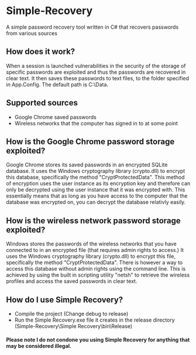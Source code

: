 # Simple-Recovery
A simple password recovery tool written in C# that recovers passwords from various sources

## How does it work?
When a session is launched vulnerabilities in the security of the storage of specific passwords are exploited and thus the passwords are recovered in clear text. It then saves these passwords to text files, to the folder specified in App.Config. The default path is C:\Data.

## Supported sources
* Google Chrome saved passwords
* Wireless networks that the computer has signed in to at some point

## How is the Google Chrome password storage exploited?
Google Chrome stores its saved passwords in an encrypted SQLite database. It uses the Windows cryptography library (crypto.dll) to encrypt this database, specifically the method "CryptProtectedData". This method of encryption uses the user instance as its encryption key and therefore can only be decrypted using the user instance that it was encrypted with. This essentially means that as long as you have access to the computer that the database was encrypted on, you can decrypt the database relativly easily.

## How is the wireless network password storage exploited?
Windows stores the passwords of the wireless networks that you have connected to in an encrypted file (that requires admin rights to access.) It uses the Windows cryptography library (crypto.dll) to encrypt this file, specifically the method "CryptProtectedData". There is however a way to access this database without admin rights using the command line. This is achieved by using the built in scripting utility "netsh" to retrieve the wireless profiles and access the saved passwords in clear text. 

## How do I use Simple Recovery?
* Compile the project (Change debug to release)
* Run the Simple Recovery.exe file it creates in the release directory (Simple-Recovery\Simple Recovery\bin\Release)

#### Please note I do not condone you using Simple Recovery for anything that may be considered illegal.
